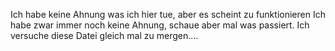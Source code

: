 Ich habe keine Ahnung was ich hier tue, aber es scheint zu funktionieren 
Ich habe zwar immer noch keine Ahnung, schaue aber mal was passiert. 
Ich versuche diese Datei gleich mal zu mergen....
